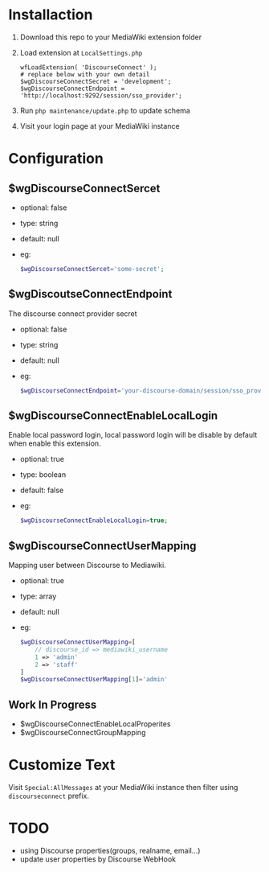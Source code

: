 # Installaction
1. Download this repo to your MediaWiki extension folder

2. Load extension at `LocalSettings.php`
    ```
    wfLoadExtension( 'DiscourseConnect' );
    # replace below with your own detail
    $wgDiscourseConnectSecret = 'development';
    $wgDiscourseConnectEndpoint = 'http://localhost:9292/session/sso_provider';
    ```

3. Run `php maintenance/update.php` to update schema
4. Visit your login page at your MediaWiki instance

# Configuration

## $wgDiscourseConnectSercet

- optional: false
- type: string
- default: null
- eg:

    ```php
    $wgDiscourseConnectSercet='some-secret';
    ```

## $wgDiscoutseConnectEndpoint
The discourse connect provider secret

- optional: false
- type: string
- default: null
- eg:

    ```php
    $wgDiscourseConnectEndpoint='your-discourse-domain/session/sso_provider';
    ```

## $wgDiscourseConnectEnableLocalLogin
Enable local password login, local password login will be disable by default when enable this extension.

- optional: true
- type: boolean
- default: false
- eg:

    ```php
    $wgDiscourseConnectEnableLocalLogin=true;
    ```

## $wgDiscourseConnectUserMapping
Mapping user between Discourse to Mediawiki.

- optional: true
- type: array
- default: null
- eg:

    ```php
    $wgDiscourseConnectUserMapping=[
        // discourse_id => mediawiki_username
        1 => 'admin'
        2 => 'staff'
    ]
    $wgDiscourseConnectUserMapping[1]='admin'
    ```

## Work In Progress

- $wgDiscourseConnectEnableLocalProperites
- $wgDiscourseConnectGroupMapping

# Customize Text

Visit `Special:AllMessages` at your MediaWiki instance then filter using `discourseconnect` prefix.

# TODO

- using Discourse properties(groups, realname, email...)
- update user properties by Discourse WebHook
